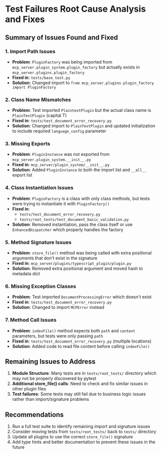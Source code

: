 # Test Failures Root Cause Analysis and Fixes

## Summary of Issues Found and Fixed

### 1. Import Path Issues
- **Problem**: `PluginFactory` was being imported from `mcp_server.plugin_system.plugin_factory` but actually exists in `mcp_server.plugins.plugin_factory`
- **Fixed in**: `tests/base_test.py`
- **Solution**: Changed import to `from mcp_server.plugins.plugin_factory import PluginFactory`

### 2. Class Name Mismatches
- **Problem**: Test imported `PlaintextPlugin` but the actual class name is `PlainTextPlugin` (capital T)
- **Fixed in**: `tests/test_document_error_recovery.py`
- **Solution**: Changed import to `PlainTextPlugin` and updated initialization to include required `language_config` parameter

### 3. Missing Exports
- **Problem**: `PluginInstance` was not exported from `mcp_server.plugin_system.__init__.py`
- **Fixed in**: `mcp_server/plugin_system/__init__.py`
- **Solution**: Added `PluginInstance` to both the import list and `__all__` export list

### 4. Class Instantiation Issues
- **Problem**: `PluginFactory` is a class with only class methods, but tests were trying to instantiate it with `PluginFactory()`
- **Fixed in**: 
  - `tests/test_document_error_recovery.py`
  - `tests/root_tests/test_document_basic_validation.py`
- **Solution**: Removed instantiation, pass the class itself or use `EnhancedDispatcher` which properly handles the factory

### 5. Method Signature Issues
- **Problem**: `store_file()` method was being called with extra positional arguments that don't exist in the signature
- **Fixed in**: `mcp_server/plugins/typescript_plugin/plugin.py`
- **Solution**: Removed extra positional argument and moved hash to metadata dict

### 6. Missing Exception Classes
- **Problem**: Test imported `DocumentProcessingError` which doesn't exist
- **Fixed in**: `tests/test_document_error_recovery.py`
- **Solution**: Changed to import `MCPError` instead

### 7. Method Call Issues
- **Problem**: `indexFile()` method expects both `path` and `content` parameters, but tests were only passing `path`
- **Fixed in**: `tests/test_document_error_recovery.py` (multiple locations)
- **Solution**: Added code to read file content before calling `indexFile()`

## Remaining Issues to Address

1. **Module Structure**: Many tests are in `tests/root_tests/` directory which may not be properly discovered by pytest
2. **Additional store_file() calls**: Need to check and fix similar issues in other plugin files
3. **Test failures**: Some tests may still fail due to business logic issues rather than import/signature problems

## Recommendations

1. Run a full test suite to identify remaining import and signature issues
2. Consider moving tests from `tests/root_tests/` back to `tests/` directory
3. Update all plugins to use the correct `store_file()` signature
4. Add type hints and better documentation to prevent these issues in the future